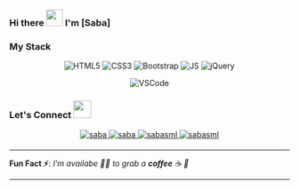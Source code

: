 ### Hi there <img src="https://raw.githubusercontent.com/MartinHeinz/MartinHeinz/master/wave.gif" width="30px"> I'm [Saba]

### My Stack 

<div align="center">

![HTML5](https://img.shields.io/badge/HTML5-E34F26?style=for-the-badge&logo=html5&logoColor=white)
![CSS3](https://img.shields.io/badge/CSS3-1572B6?style=for-the-badge&logo=css3&logoColor=white)
![Bootstrap](https://img.shields.io/badge/Bootstrap-563D7C?style=for-the-badge&logo=bootstrap&logoColor=white)
![JS](https://img.shields.io/badge/JavaScript-F7DF1E?style=for-the-badge&logo=javascript&logoColor=black)
![jQuery](https://img.shields.io/badge/jquery-%230769AD.svg?style=for-the-badge&logo=jquery&logoColor=white)


![VSCode](https://img.shields.io/badge/Visual_Studio_Code-0078D4?style=for-the-badge&logo=visual%20studio%20code&logoColor=white)


</div>



### Let's Connect <img src="https://raw.githubusercontent.com/ShahriarShafin/ShahriarShafin/main/Assets/handshake.gif" height="32px">

<div align="center">
 <a href="https://www.linkedin.com/in/n-zare" target="_blank">
<img src=https://img.shields.io/badge/linkedin-%231E77B5.svg?&style=for-the-badge&logo=linkedin&logoColor=white alt=saba safar mohammad lou linkedin style="margin-bottom: 5px;" />
</a>
  
<a href="https://github.com/SabaSml" target="_blank">
<img src=https://img.shields.io/badge/GitHub-100000?style=for-the-badge&logo=github&logoColor=white alt=saba Sml GitHub style="margin-bottom: 5px;" />
</a>
  

<a href="mailto:027saba@gnail.com" target="_blank">
<img src=https://img.shields.io/badge/Gmail-D14836?style=for-the-badge&logo=gmail&logoColor=white alt=sabasml gmail style="margin-bottom: 5px;" />
</a>

<a href="https://t.me/" target="_blank">
 <img src=https://img.shields.io/badge/Telegram-2CA5E0?style=for-the-badge&logo=telegram&logoColor=white alt=sabasml telegram style="margin-bottom: 5px;" />
</a>
                                                 

</div>  

---

**Fun Fact ⚡**: _I'm availabe 🙋‍♂️ to grab a **coffee** ☕ 🙊_

---
